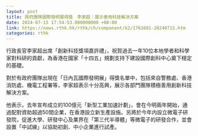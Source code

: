 ```yaml
---
layout: post
title: 政府團隊國際發明展得獎　李家超：展示善用科技解決方案
date: 2024-07-15 17:54:53.000000000 +08:00
link: https://news.rthk.hk/rthk/ch/component/k2/1761681-20240715.htm
categories: rthk
---
```


行政長官李家超出席「創新科技獎項嘉許禮」，祝賀過去一年10位本地學者和科學家對科研的貢獻，為香港在國家「十四五」規劃支持下建設國際創科中心奠下穩定的基礎。

對於有政府團隊出現在「日內瓦國際發明展」得獎名單中，包括來自警務處、香港消防處、機電工程署等，李家超表示十分高興，展示各部門團隊積極善用創新科技解決方案。

他表示，去年宣布成立的100億元「新型工業加速計劃」，會在今明兩年開始，通過配對資助超過50間企業，在香港設立新生產設施。另將於今年内設立微電子研發院，促進大學、研發中心及業界在「第三代半導體」等微電子的研發合作，並會設置「中試線」以協助初創、中小企業進行試產。

